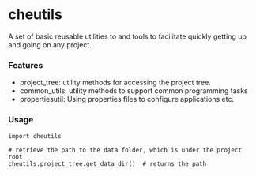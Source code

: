 # cheutils

A set of basic reusable utilities to and tools to facilitate quickly getting up and going on any project.

### Features

- project_tree: utility methods for accessing the project tree.
- common_utils: utility methods to support common programming tasks
- propertiesutil: Using properties files to configure applications etc.

### Usage

```
import cheutils

# retrieve the path to the data folder, which is under the project root
cheutils.project_tree.get_data_dir()  # returns the path

```
